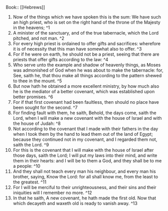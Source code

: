 Book:: [[Hebrews]]
 1. Now of the things which we have spoken this is the sum: We have such an high priest, who is set on the right hand of the throne of the Majesty in the heavens; ^1
 2. A minister of the sanctuary, and of the true tabernacle, which the Lord pitched, and not man. ^2
 3. For every high priest is ordained to offer gifts and sacrifices: wherefore it is of necessity that this man have somewhat also to offer. ^3
 4. For if he were on earth, he should not be a priest, seeing that there are priests that offer gifts according to the law: ^4
 5. Who serve unto the example and shadow of heavenly things, as Moses was admonished of God when he was about to make the tabernacle: for, See, saith he, that thou make all things according to the pattern shewed to thee in the mount. ^5
 6. But now hath he obtained a more excellent ministry, by how much also he is the mediator of a better covenant, which was established upon better promises. ^6
 7. For if that first covenant had been faultless, then should no place have been sought for the second. ^7
 8. For finding fault with them, he saith, Behold, the days come, saith the Lord, when I will make a new covenant with the house of Israel and with the house of Judah: ^8
 9. Not according to the covenant that I made with their fathers in the day when I took them by the hand to lead them out of the land of Egypt; because they continued not in my covenant, and I regarded them not, saith the Lord. ^9
 10. For this is the covenant that I will make with the house of Israel after those days, saith the Lord; I will put my laws into their mind, and write them in their hearts: and I will be to them a God, and they shall be to me a people: ^10
 11. And they shall not teach every man his neighbour, and every man his brother, saying, Know the Lord: for all shall know me, from the least to the greatest. ^11
 12. For I will be merciful to their unrighteousness, and their sins and their iniquities will I remember no more. ^12
 13. In that he saith, A new covenant, he hath made the first old. Now that which decayeth and waxeth old is ready to vanish away. ^13
